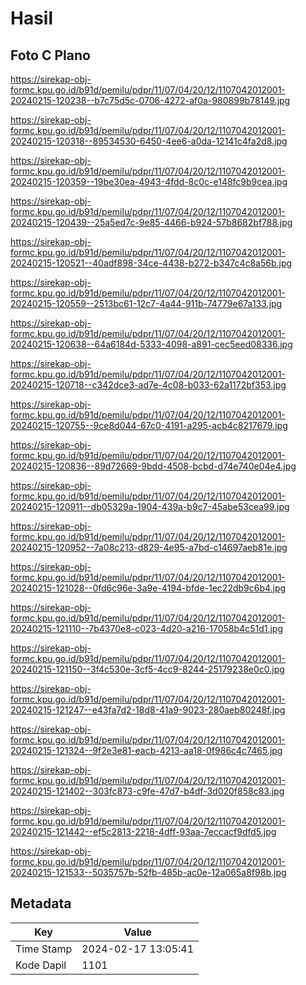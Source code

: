 # Hasil

## Foto C Plano

https://sirekap-obj-formc.kpu.go.id/b91d/pemilu/pdpr/11/07/04/20/12/1107042012001-20240215-120238--b7c75d5c-0706-4272-af0a-980899b78149.jpg

https://sirekap-obj-formc.kpu.go.id/b91d/pemilu/pdpr/11/07/04/20/12/1107042012001-20240215-120318--89534530-6450-4ee6-a0da-12141c4fa2d8.jpg

https://sirekap-obj-formc.kpu.go.id/b91d/pemilu/pdpr/11/07/04/20/12/1107042012001-20240215-120359--19be30ea-4943-4fdd-8c0c-e148fc9b9cea.jpg

https://sirekap-obj-formc.kpu.go.id/b91d/pemilu/pdpr/11/07/04/20/12/1107042012001-20240215-120439--25a5ed7c-9e85-4466-b924-57b8682bf788.jpg

https://sirekap-obj-formc.kpu.go.id/b91d/pemilu/pdpr/11/07/04/20/12/1107042012001-20240215-120521--40adf898-34ce-4438-b272-b347c4c8a56b.jpg

https://sirekap-obj-formc.kpu.go.id/b91d/pemilu/pdpr/11/07/04/20/12/1107042012001-20240215-120559--2513bc61-12c7-4a44-911b-74779e67a133.jpg

https://sirekap-obj-formc.kpu.go.id/b91d/pemilu/pdpr/11/07/04/20/12/1107042012001-20240215-120638--64a6184d-5333-4098-a891-cec5eed08336.jpg

https://sirekap-obj-formc.kpu.go.id/b91d/pemilu/pdpr/11/07/04/20/12/1107042012001-20240215-120718--c342dce3-ad7e-4c08-b033-62a1172bf353.jpg

https://sirekap-obj-formc.kpu.go.id/b91d/pemilu/pdpr/11/07/04/20/12/1107042012001-20240215-120755--9ce8d044-67c0-4191-a295-acb4c8217679.jpg

https://sirekap-obj-formc.kpu.go.id/b91d/pemilu/pdpr/11/07/04/20/12/1107042012001-20240215-120836--89d72669-9bdd-4508-bcbd-d74e740e04e4.jpg

https://sirekap-obj-formc.kpu.go.id/b91d/pemilu/pdpr/11/07/04/20/12/1107042012001-20240215-120911--db05329a-1904-439a-b9c7-45abe53cea99.jpg

https://sirekap-obj-formc.kpu.go.id/b91d/pemilu/pdpr/11/07/04/20/12/1107042012001-20240215-120952--7a08c213-d829-4e95-a7bd-c14697aeb81e.jpg

https://sirekap-obj-formc.kpu.go.id/b91d/pemilu/pdpr/11/07/04/20/12/1107042012001-20240215-121028--0fd6c96e-3a9e-4194-bfde-1ec22db9c6b4.jpg

https://sirekap-obj-formc.kpu.go.id/b91d/pemilu/pdpr/11/07/04/20/12/1107042012001-20240215-121110--7b4370e8-c023-4d20-a216-17058b4c51d1.jpg

https://sirekap-obj-formc.kpu.go.id/b91d/pemilu/pdpr/11/07/04/20/12/1107042012001-20240215-121150--3f4c530e-3cf5-4cc9-8244-25179238e0c0.jpg

https://sirekap-obj-formc.kpu.go.id/b91d/pemilu/pdpr/11/07/04/20/12/1107042012001-20240215-121247--e43fa7d2-18d8-41a9-9023-280aeb80248f.jpg

https://sirekap-obj-formc.kpu.go.id/b91d/pemilu/pdpr/11/07/04/20/12/1107042012001-20240215-121324--9f2e3e81-eacb-4213-aa18-0f986c4c7465.jpg

https://sirekap-obj-formc.kpu.go.id/b91d/pemilu/pdpr/11/07/04/20/12/1107042012001-20240215-121402--303fc873-c9fe-47d7-b4df-3d020f858c83.jpg

https://sirekap-obj-formc.kpu.go.id/b91d/pemilu/pdpr/11/07/04/20/12/1107042012001-20240215-121442--ef5c2813-2218-4dff-93aa-7eccacf9dfd5.jpg

https://sirekap-obj-formc.kpu.go.id/b91d/pemilu/pdpr/11/07/04/20/12/1107042012001-20240215-121533--5035757b-52fb-485b-ac0e-12a065a8f98b.jpg


## Metadata

| Key        | Value               |
| ---------- | ------------------- |
| Time Stamp | 2024-02-17 13:05:41 |
| Kode Dapil | 1101                |



